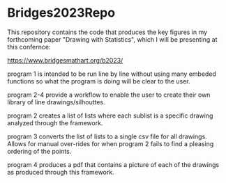 # Bridges2023Repo

This repository contains the code that produces the key figures in my forthcoming paper "Drawing with Statistics", which I will be presenting at this confernce:

https://www.bridgesmathart.org/b2023/

program 1 is intended to be run line by line without using many embeded functions so what the program is doing will be clear to the user.

program 2-4 provide a workflow to enable the user to create their own library of line drawings/silhouttes.

program 2 creates a list of lists where each sublist is a specific drawing analyzed through the framework.

program 3 converts the list of lists to a single csv file for all drawings.  Allows for manual over-rides for when program 2 fails to find a pleasing ordering of the points.

program 4 produces a pdf that contains a picture of each of the drawings as produced through this framework.
